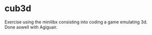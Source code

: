 # cub3d
Exercise using the minilibx consisting into coding a game emulating 3d. Done aswell with Agiguair.
